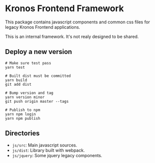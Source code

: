 # Kronos Frontend Framework

This package contains javascript components and common css files for legacy Kronos Frontend applications.

This is an internal framework. It's not realy designed to be shared.


## Deploy a new version
```
# Make sure test pass
yarn test

# Built dist must be committed
yarn build
git add dist

# Bump version and tag
yarn version minor
git push origin master --tags

# Publish to npm
yarn npm login
yarn npm publish
```

## Directories

- `js/src`: Main javascript sources.
- `js/dist`: Library built with webpack.
- `js/jquery`: Some jquery legacy components.
